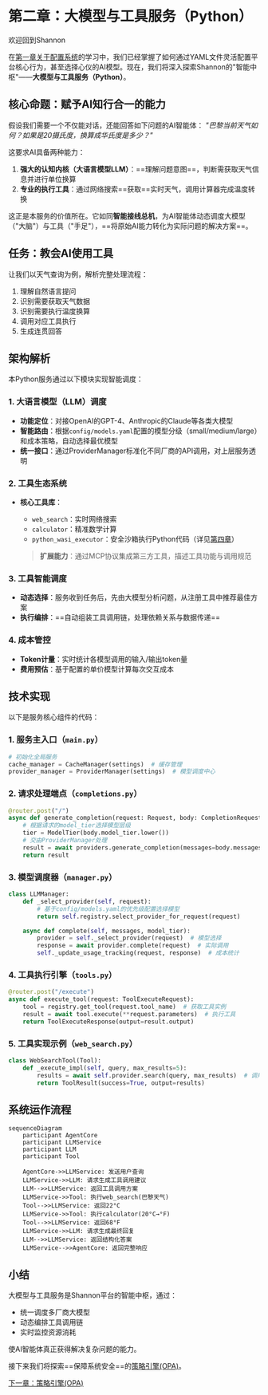 # 第二章：大模型与工具服务（Python）

欢迎回到Shannon

在[第一章关于配置系统](01_configuration_system_.md)的学习中，我们已经掌握了如何通过YAML文件灵活配置平台核心行为，甚至选择心仪的AI模型。现在，我们将深入探索Shannon的"智能中枢"——**大模型与工具服务（Python）**。

## 核心命题：赋予AI知行合一的能力
假设我们需要一个不仅能对话，还能回答如下问题的AI智能体：
_"巴黎当前天气如何？如果是20摄氏度，换算成华氏度是多少？"_

这要求AI具备两种能力：
1. **强大的认知内核（大语言模型LLM）**：==理解问题意图==，判断需获取天气信息并进行单位换算
2. **专业的执行工具**：通过网络搜索==获取==实时天气，调用计算器完成温度转换

这正是本服务的价值所在。它如同**智能接线总机**，为AI智能体动态调度大模型（"大脑"）与工具（"手足"），==将原始AI能力转化为实际问题的解决方案==。

## 任务：教会AI使用工具
让我们以天气查询为例，解析完整处理流程：
1. 理解自然语言提问
2. 识别需要获取天气数据
3. 识别需要执行温度换算
4. 调用对应工具执行
5. 生成连贯回答

## 架构解析
本Python服务通过以下模块实现智能调度：

### 1. 大语言模型（LLM）调度
- **功能定位**：对接OpenAI的GPT-4、Anthropic的Claude等各类大模型
- **智能路由**：根据`config/models.yaml`配置的模型分级（small/medium/large）和成本策略，自动选择最优模型
- **统一接口**：通过ProviderManager标准化不同厂商的API调用，对上层服务透明

### 2. 工具生态系统
- **核心工具库**：
  - `web_search`：实时网络搜索
  - `calculator`：精准数学计算
  - `python_wasi_executor`：安全沙箱执行Python代码（详见[第四章](04_agent_core__rust__.md)）
  
  > **扩展能力**：通过MCP协议集成第三方工具，描述工具功能与调用规范

### 3. 工具智能调度
- **动态选择**：服务收到任务后，先由大模型分析问题，从注册工具中推荐最佳方案
- **执行编排**：==自动组装工具调用链，处理依赖关系与数据传递==

### 4. 成本管控
- **Token计量**：实时统计各模型调用的输入/输出token量
- **费用预估**：基于配置的单价模型计算每次交互成本

## 技术实现
以下是服务核心组件的代码：

### 1. 服务主入口（`main.py`）
```python
# 初始化全局服务
cache_manager = CacheManager(settings)  # 缓存管理
provider_manager = ProviderManager(settings)  # 模型调度中心
```

### 2. 请求处理端点（`completions.py`）
```python
@router.post("/")
async def generate_completion(request: Request, body: CompletionRequest):
    # 根据请求的model_tier选择模型层级
    tier = ModelTier(body.model_tier.lower())  
    # 交由ProviderManager处理
    result = await providers.generate_completion(messages=body.messages, tier=tier)
    return result
```

### 3. 模型调度器（`manager.py`）
```python
class LLMManager:
    def _select_provider(self, request):
        # 基于config/models.yaml的优先级配置选择模型
        return self.registry.select_provider_for_request(request)

    async def complete(self, messages, model_tier):
        provider = self._select_provider(request)  # 模型选择
        response = await provider.complete(request)  # 实际调用
        self._update_usage_tracking(request, response)  # 成本统计
```

### 4. 工具执行引擎（`tools.py`）
```python
@router.post("/execute")
async def execute_tool(request: ToolExecuteRequest):
    tool = registry.get_tool(request.tool_name)  # 获取工具实例
    result = await tool.execute(**request.parameters)  # 执行工具
    return ToolExecuteResponse(output=result.output)
```

### 5. 工具实现示例（`web_search.py`）
```python
class WebSearchTool(Tool):
    def _execute_impl(self, query, max_results=5):
        results = await self.provider.search(query, max_results)  # 调用搜索API
        return ToolResult(success=True, output=results)
```

## 系统运作流程
```mermaid
sequenceDiagram
    participant AgentCore
    participant LLMService
    participant LLM
    participant Tool
    
    AgentCore->>LLMService: 发送用户查询
    LLMService->>LLM: 请求生成工具调用建议
    LLM-->>LLMService: 返回工具调用方案
    LLMService->>Tool: 执行web_search(巴黎天气)
    Tool-->>LLMService: 返回22°C
    LLMService->>Tool: 执行calculator(20°C→°F)
    Tool-->>LLMService: 返回68°F
    LLMService->>LLM: 请求生成最终回复
    LLM-->>LLMService: 返回结构化答案
    LLMService-->>AgentCore: 返回完整响应
```

## 小结
大模型与工具服务是Shannon平台的智能中枢，通过：
- 统一调度多厂商大模型
- 动态编排工具调用链
- 实时监控资源消耗

使AI智能体真正获得解决复杂问题的能力。

接下来我们将探索==保障系统安全==的[策略引擎(OPA)](03_policy_engine__opa__.md)。

[下一章：策略引擎(OPA)](03_policy_engine__opa__.md)

